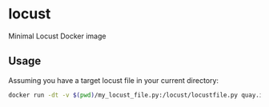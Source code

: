 # locust

Minimal Locust Docker image

## Usage

Assuming you have a target locust file in your current directory:
```bash
docker run -dt -v $(pwd)/my_locust_file.py:/locust/locustfile.py quay.io/vektorcloud/locust:latest --host=http://example.com
```
